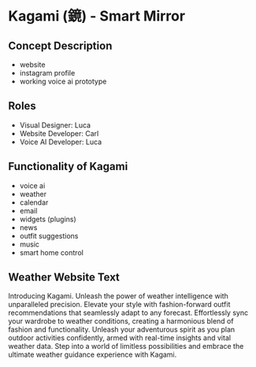 # Kagami (鏡) - Smart Mirror
## Concept Description
- website
- instagram profile
- working voice ai prototype

## Roles
- Visual Designer: Luca
- Website Developer: Carl
- Voice AI Developer: Luca
## Functionality of Kagami
- voice ai
- weather
- calendar
- email
- widgets (plugins)
- news
- outfit suggestions
- music
- smart home control

## Weather Website Text

Introducing Kagami. Unleash the power of weather intelligence with unparalleled precision. Elevate your style with fashion-forward outfit recommendations that seamlessly adapt to any forecast. Effortlessly sync your wardrobe to weather conditions, creating a harmonious blend of fashion and functionality. Unleash your adventurous spirit as you plan outdoor activities confidently, armed with real-time insights and vital weather data. Step into a world of limitless possibilities and embrace the ultimate weather guidance experience with Kagami.

